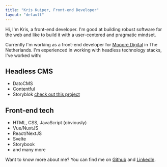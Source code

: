 ```yaml
---
title: "Kris Kuiper, Front-end Developer"
layout: "default"
---
```


Hi, I'm Kris, a front-end developer. I'm good at building robust software for the web and like to build it with a user-centered and pragmatic mindset.

Currently I'm working as a front-end developer for [Mooore Digital](https://www.mooore.nl/) in The Netherlands. I'm experienced in working with headless technology stacks, I've worked with:

## Headless CMS
- DatoCMS
- Contentful
- Storyblok [check out this project](https://github.com/kriskuiper/cmd-digital-playground)

## Front-end tech
- HTML, CSS, JavaScript (obviously)
- Vue/NuxtJS
- React/NextJS
- Svelte
- Storybook
- and many more

Want to know more about me? You can find me on [Github](https://github.com/kriskuiper) and [LinkedIn](https://www.linkedin.com/in/kris-kuiper-0b6897a2/).
